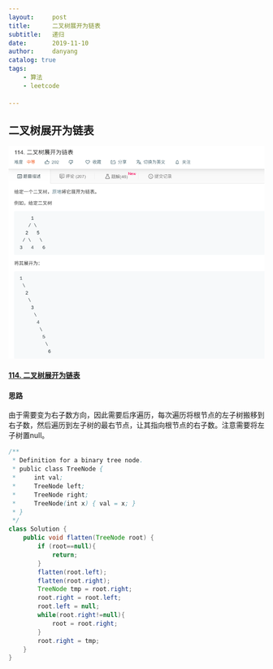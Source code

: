 ```yaml
---
layout:     post
title:      二叉树展开为链表
subtitle:   递归
date:       2019-11-10
author:     danyang
catalog: true
tags:
    - 算法
    - leetcode

---
```


## 二叉树展开为链表

![](../img/二叉树展开为链表.png)

#### [114. 二叉树展开为链表](https://leetcode-cn.com/problems/flatten-binary-tree-to-linked-list/)

#### 思路

由于需要变为右子数方向，因此需要后序遍历，每次遍历将根节点的左子树搬移到右子数，然后遍历到左子树的最右节点，让其指向根节点的右子数。注意需要将左子树置null。

```java
/**
 * Definition for a binary tree node.
 * public class TreeNode {
 *     int val;
 *     TreeNode left;
 *     TreeNode right;
 *     TreeNode(int x) { val = x; }
 * }
 */
class Solution {
    public void flatten(TreeNode root) {
        if (root==null){
            return;
        }
        flatten(root.left);
        flatten(root.right);
        TreeNode tmp = root.right;
        root.right = root.left;
        root.left = null;
        while(root.right!=null){
            root = root.right;
        }
        root.right = tmp;
    }
}
```

